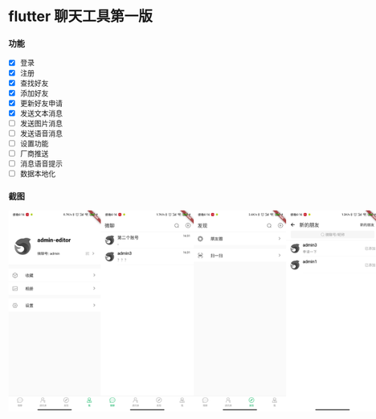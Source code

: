# flutter 聊天工具第一版

### 功能
- [x] 登录
- [x] 注册
- [x] 查找好友
- [x] 添加好友
- [x] 更新好友申请
- [x] 发送文本消息
- [ ] 发送图片消息
- [ ] 发送语音消息
- [ ] 设置功能
- [ ] 厂商推送
- [ ] 消息语音提示
- [ ] 数据本地化

### 截图

<div style="display: flex;">
  <img src="https://github.com/lazybo-code/micro_chat_flutter/blob/master/github/images/WechatIMG45.jpeg" width="200" height="400" />
  <img src="https://github.com/lazybo-code/micro_chat_flutter/blob/master/github/images/WechatIMG46.jpeg" width="200" height="400" />
  <img src="https://github.com/lazybo-code/micro_chat_flutter/blob/master/github/images/WechatIMG47.jpeg" width="200" height="400" />
  <img src="https://github.com/lazybo-code/micro_chat_flutter/blob/master/github/images/WechatIMG48.jpeg" width="200" height="400" />
  <img src="https://github.com/lazybo-code/micro_chat_flutter/blob/master/github/images/WechatIMG49.jpeg" width="200" height="400" />
  <img src="https://github.com/lazybo-code/micro_chat_flutter/blob/master/github/images/WechatIMG50.jpeg" width="200" height="400" />
  <img src="https://github.com/lazybo-code/micro_chat_flutter/blob/master/github/images/WechatIMG51.jpeg" width="200" height="400" />
  <img src="https://github.com/lazybo-code/micro_chat_flutter/blob/master/github/images/WechatIMG52.jpeg" width="200" height="400" />
</div>
